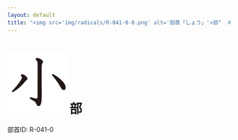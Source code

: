 ```yaml
---
layout: default
title: "<img src='img/radicals/R-041-0-0.png' alt='部首「しょう」'>部"  # glyphをタイトルに使用
---
```


# <img src='img/radicals/R-041-0-0.png' alt='部首「しょう」'>部
部首ID: R-041-0
